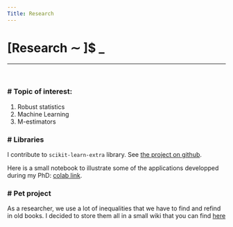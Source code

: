 ```yaml
---
Title: Research
---
```


# [Research ∼ ]$ _

---
&nbsp;

### \# Topic of interest:
1. Robust statistics
2. Machine Learning
3. M-estimators

### \# Libraries

I contribute to `scikit-learn-extra` library. See [the project on github](https://github.com/scikit-learn-contrib/scikit-learn-extra).

Here is a small notebook to illustrate some of the applications developped during my PhD: [colab link](https://colab.research.google.com/drive/1yyGCgmif1EXBNLBgM0DaZvPLyHuJW8zf?usp=sharing).

### \# Pet project

As a researcher, we use a lot of inequalities that we have to find and refind in old books. I decided to store them all in a small wiki that you can find [here](www.timotheemathieu.github.io/inequalitieswiki)
